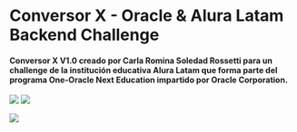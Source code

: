 <h1>Conversor X - Oracle & Alura Latam Backend Challenge</h1>
<h4>Conversor X V1.0 creado por Carla Romina Soledad Rossetti para un challenge de la institución educativa Alura Latam que forma parte del programa One-Oracle Next Education impartido por Oracle Corporation.</h4>
<p align="left">
   <img src="https://img.shields.io/badge/ESTADO-FINALIZADO-brightgreen">
   <img src="https://img.shields.io/badge/VERSI%C3%93N-V1.0-rgb(15%2C128%2C193)">
</p>
<p>
   <img src="https://img.shields.io/badge/Oracle-F80000?style=for-the-badge&logo=oracle&logoColor=white">
</p>
